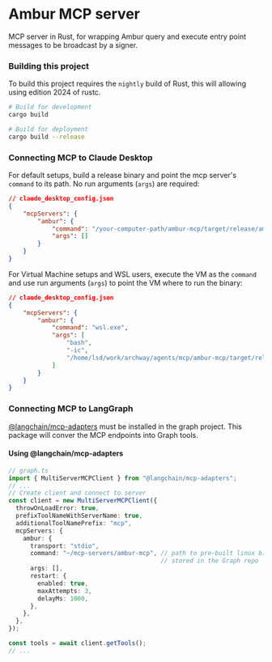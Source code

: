 # Ambur MCP server

MCP server in Rust, for wrapping Ambur query and execute entry point messages to be broadcast by a signer.

### Building this project

To build this project requires the `nightly` build of Rust, this will allowing using edition 2024 of rustc.

```sh
# Build for development
cargo build
```

```sh
# Build for deployment
cargo build --release
```

### Connecting MCP to Claude Desktop

For default setups, build a release binary and point the mcp server's `command` to its path. No run arguments (`args`) are required:
```json
// claude_desktop_config.json
{
	"mcpServers": {
		"ambur": {
			"command": "/your-computer-path/ambur-mcp/target/release/ambur-mcp",
			"args": []
		}
	}
}
```

For Virtual Machine setups and WSL users, execute the VM as the `command` and use run arguments (`args`) to point the VM where to run the binary:
```json
// claude_desktop_config.json
{
	"mcpServers": {
		"ambur": {
			"command": "wsl.exe",
			"args": [
				"bash",
				"-ic",
				"/home/lsd/work/archway/agents/mcp/ambur-mcp/target/release/ambur-mcp"
			]
		}
	}
}
```

### Connecting MCP to LangGraph

[@langchain/mcp-adapters](https://www.npmjs.com/package/@langchain/mcp-adapters) must be installed in the graph project. This package will conver the MCP endpoints into Graph tools.

#### Using @langchain/mcp-adapters

```ts
// graph.ts
import { MultiServerMCPClient } from "@langchain/mcp-adapters";
// ...
// Create client and connect to server
const client = new MultiServerMCPClient({
  throwOnLoadError: true,
  prefixToolNameWithServerName: true,
  additionalToolNamePrefix: "mcp",
  mcpServers: {
    ambur: {
      transport: "stdio",
      command: "~/mcp-servers/ambur-mcp", // path to pre-built linux binary 
                                          // stored in the Graph repo
      args: [],
      restart: {
        enabled: true,
        maxAttempts: 3,
        delayMs: 1000,
      },
    },
  },
});

const tools = await client.getTools();
// ...
```